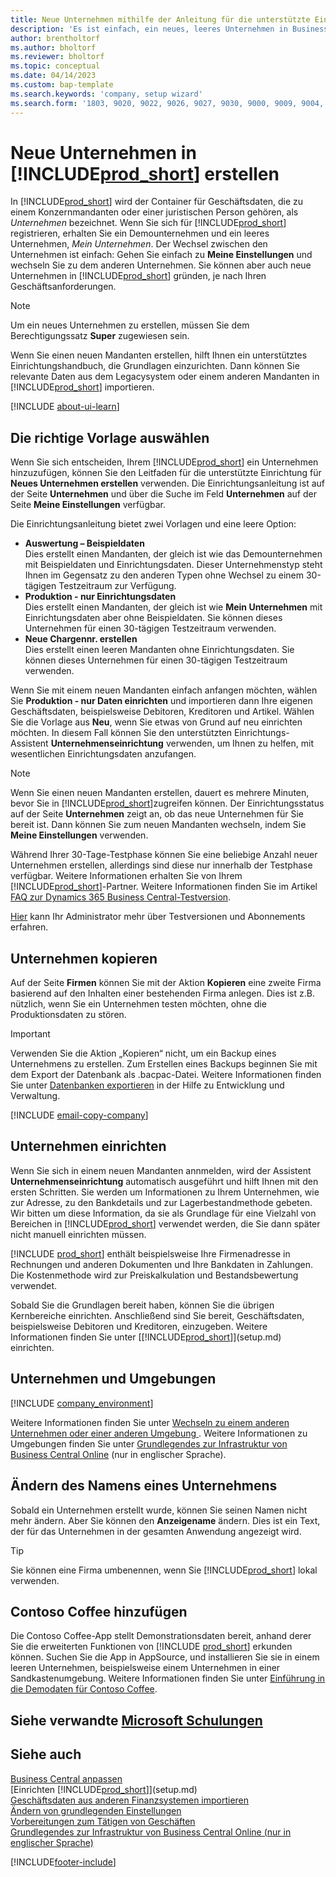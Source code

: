 ```yaml
---
title: Neue Unternehmen mithilfe der Anleitung für die unterstützte Einrichtung erstellen
description: 'Es ist einfach, ein neues, leeres Unternehmen in Business Central. zu erstellen. Eine Anleitung für unterstützte Einrichtung hilft Ihnen Schritt für Schritt und Sie können Ihre Geschäftsdaten importieren.'
author: brentholtorf
ms.author: bholtorf
ms.reviewer: bholtorf
ms.topic: conceptual
ms.date: 04/14/2023
ms.custom: bap-template
ms.search.keywords: 'company, setup wizard'
ms.search.form: '1803, 9020, 9022, 9026, 9027, 9030, 9000, 9009, 9004, 9005, 9024, 9006, 9007, 9010, 9016, 9017'
---
```

# <a name="create-new-companies-in-"></a>Neue Unternehmen in [!INCLUDE[prod_short](includes/prod_short.md)] erstellen

In [!INCLUDE[prod_short](includes/prod_short.md)] wird der Container für Geschäftsdaten, die zu einem Konzernmandanten oder einer juristischen Person gehören, als *Unternehmen* bezeichnet. Wenn Sie sich für [!INCLUDE[prod_short](includes/prod_short.md)] registrieren, erhalten Sie ein Demounternehmen und ein leeres Unternehmen, *Mein Unternehmen*. Der Wechsel zwischen den Unternehmen ist einfach: Gehen Sie einfach zu **Meine Einstellungen** und wechseln Sie zu dem anderen Unternehmen. Sie können aber auch neue Unternehmen in [!INCLUDE[prod_short](includes/prod_short.md)] gründen, je nach Ihren Geschäftsanforderungen.  

> [!NOTE]
> Um ein neues Unternehmen zu erstellen, müssen Sie dem Berechtigungssatz **Super** zugewiesen sein.

Wenn Sie einen neuen Mandanten erstellen, hilft Ihnen ein unterstütztes Einrichtungshandbuch, die Grundlagen einzurichten. Dann können Sie relevante Daten aus dem Legacysystem oder einem anderen Mandanten in [!INCLUDE[prod_short](includes/prod_short.md)] importieren.  

[!INCLUDE [about-ui-learn](includes/about-ui-learn.md)]

## <a name="choose-the-right-template"></a>Die richtige Vorlage auswählen

Wenn Sie sich entscheiden, Ihrem [!INCLUDE[prod_short](includes/prod_short.md)] ein Unternehmen hinzuzufügen, können Sie den Leitfaden für die unterstützte Einrichtung für **Neues Unternehmen erstellen** verwenden. Die Einrichtungsanleitung ist auf der Seite **Unternehmen** und über die Suche im Feld **Unternehmen** auf der Seite **Meine Einstellungen** verfügbar.  

Die Einrichtungsanleitung bietet zwei Vorlagen und eine leere Option:

- **Auswertung – Beispieldaten**  
    Dies erstellt einen Mandanten, der gleich ist wie das Demounternehmen mit Beispieldaten und Einrichtungsdaten. Dieser Unternehmenstyp steht Ihnen im Gegensatz zu den anderen Typen ohne Wechsel zu einem 30-tägigen Testzeitraum zur Verfügung.  
- **Produktion - nur Einrichtungsdaten**  
    Dies erstellt einen Mandanten, der gleich ist wie **Mein Unternehmen** mit Einrichtungsdaten aber ohne Beispieldaten. Sie können dieses Unternehmen für einen 30-tägigen Testzeitraum verwenden.  
- **Neue Chargennr. erstellen**  
    Dies erstellt einen leeren Mandanten ohne Einrichtungsdaten. Sie können dieses Unternehmen für einen 30-tägigen Testzeitraum verwenden.  

Wenn Sie mit einem neuen Mandanten einfach anfangen möchten, wählen Sie **Produktion - nur Daten einrichten** und importieren dann Ihre eigenen Geschäftsdaten, beispielsweise Debitoren, Kreditoren und Artikel. Wählen Sie die Vorlage aus **Neu**, wenn Sie etwas von Grund auf neu einrichten möchten. In diesem Fall können Sie den unterstützten Einrichtungs-Assistent **Unternehmenseinrichtung** verwenden, um Ihnen zu helfen, mit wesentlichen Einrichtungsdaten anzufangen.  

> [!NOTE]  
> Wenn Sie einen neuen Mandanten erstellen, dauert es mehrere Minuten, bevor Sie in [!INCLUDE[prod_short](includes/prod_short.md)]zugreifen können. Der Einrichtungsstatus auf der Seite **Unternehmen** zeigt an, ob das neue Unternehmen für Sie bereit ist. Dann können Sie zum neuen Mandanten wechseln, indem Sie **Meine Einstellungen** verwenden.  

Während Ihrer 30-Tage-Testphase können Sie eine beliebige Anzahl neuer Unternehmen erstellen, allerdings sind diese nur innerhalb der Testphase verfügbar. Weitere Informationen erhalten Sie von Ihrem [!INCLUDE[prod_short](includes/prod_short.md)]-Partner. Weitere Informationen finden Sie im Artikel [FAQ zur Dynamics 365 Business Central-Testversion](trial-faq.md).  

[Hier](/dynamics365/business-central/dev-itpro/administration/trials-subscriptions) kann Ihr Administrator mehr über Testversionen und Abonnements erfahren.  

## <a name="copy-a-company"></a>Unternehmen kopieren

Auf der Seite **Firmen** können Sie mit der Aktion **Kopieren** eine zweite Firma basierend auf den Inhalten einer bestehenden Firma anlegen. Dies ist z.B. nützlich, wenn Sie ein Unternehmen testen möchten, ohne die Produktionsdaten zu stören.

> [!Important]
> Verwenden Sie die Aktion „Kopieren“ nicht, um ein Backup eines Unternehmens zu erstellen. Zum Erstellen eines Backups beginnen Sie mit dem Export der Datenbank als .bacpac-Datei. Weitere Informationen finden Sie unter [Datenbanken exportieren](/dynamics365/business-central/dev-itpro/administration/tenant-admin-center-database-export) in der Hilfe zu Entwicklung und Verwaltung.

[!INCLUDE [email-copy-company](includes/email-copy-company.md)]

## <a name="set-up-the-company"></a>Unternehmen einrichten

Wenn Sie sich in einem neuen Mandanten annmelden, wird der Assistent **Unternehmenseinrichtung** automatisch ausgeführt und hilft Ihnen mit den ersten Schritten. Sie werden um Informationen zu Ihrem Unternehmen, wie zur Adresse, zu den Bankdetails und zur Lagerbestandmethode gebeten. Wir bitten um diese Information, da sie als Grundlage für eine Vielzahl von Bereichen in [!INCLUDE[prod_short](includes/prod_short.md)] verwendet werden, die Sie dann später nicht manuell einrichten müssen.  

[!INCLUDE [prod_short](includes/prod_short.md)] enthält beispielsweise Ihre Firmenadresse in Rechnungen und anderen Dokumenten und Ihre Bankdaten in Zahlungen. Die Kostenmethode wird zur Preiskalkulation und Bestandsbewertung verwendet.  

Sobald Sie die Grundlagen bereit haben, können Sie die übrigen Kernbereiche einrichten. Anschließend sind Sie bereit, Geschäftsdaten, beispielsweise Debitoren und Kreditoren, einzugeben. Weitere Informationen finden Sie unter [[!INCLUDE[prod_short](includes/prod_short.md)]](setup.md) einrichten.  

## <a name="companies-and-environments"></a>Unternehmen und Umgebungen

[!INCLUDE [company_environment](includes/company_environment.md)]

Weitere Informationen finden Sie unter [Wechseln zu einem anderen Unternehmen oder einer anderen Umgebung ](ui-organization-switch.md). Weitere Informationen zu Umgebungen finden Sie unter [Grundlegendes zur Infrastruktur von Business Central Online](/dynamics365/business-central/dev-itpro/administration/tenant-environment-topology) (nur in englischer Sprache).  

## <a name="changing-a-companys-name"></a>Ändern des Namens eines Unternehmens

Sobald ein Unternehmen erstellt wurde, können Sie seinen Namen nicht mehr ändern. Aber Sie können den **Anzeigename** ändern. Dies ist ein Text, der für das Unternehmen in der gesamten Anwendung angezeigt wird.  

> [!TIP]
> Sie können eine Firma umbenennen, wenn Sie [!INCLUDE[prod_short](includes/prod_short.md)] lokal verwenden.

## <a name="add-contoso-coffee"></a>Contoso Coffee hinzufügen

Die Contoso Coffee-App stellt Demonstrationsdaten bereit, anhand derer Sie die erweiterten Funktionen von [!INCLUDE [prod_short](includes/prod_short.md)] erkunden können. Suchen Sie die App in AppSource, und installieren Sie sie in einem leeren Unternehmen, beispielsweise einem Unternehmen in einer Sandkastenumgebung. Weitere Informationen finden Sie unter [Einführung in die Demodaten für Contoso Coffee](contoso-coffee/contoso-coffee-intro.md).  

## <a name="see-related-microsoft-training"></a>Siehe verwandte [Microsoft Schulungen](/training/modules/create-new-companies-dynamics-365-business-central/)

## <a name="see-also"></a>Siehe auch

[Business Central anpassen](ui-customizing-overview.md)  
[Einrichten [!INCLUDE[prod_short](includes/prod_short.md)]](setup.md)  
[Geschäftsdaten aus anderen Finanzsystemen importieren](across-import-data-configuration-packages.md)  
[Ändern von grundlegenden Einstellungen](ui-change-basic-settings.md)  
[Vorbereitungen zum Tätigen von Geschäften](ui-get-ready-business.md)  
[Grundlegendes zur Infrastruktur von Business Central Online (nur in englischer Sprache)](/dynamics365/business-central/dev-itpro/administration/tenant-environment-topology)  


[!INCLUDE[footer-include](includes/footer-banner.md)]
